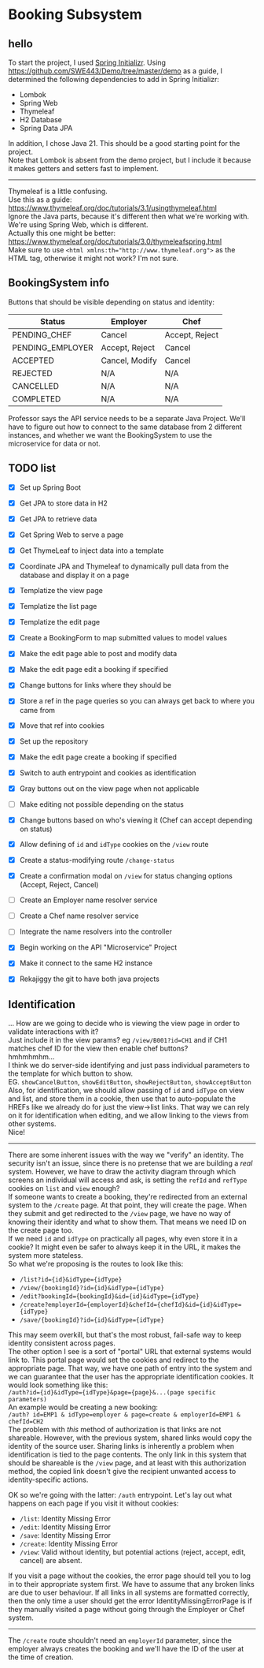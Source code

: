 # Booking Subsystem

## hello

To start the project, I used [Spring Initializr](https://start.spring.io/index.html).
Using https://github.com/SWE443/Demo/tree/master/demo as a guide, I determined the following dependencies to add in Spring Initializr:
- Lombok  
- Spring Web  
- Thymeleaf  
- H2 Database  
- Spring Data JPA  

In addition, I chose Java 21. This should be a good starting point for the project.  
Note that Lombok is absent from the demo project, but I include it because it makes getters and setters fast to implement.

---

Thymeleaf is a little confusing.  
Use this as a guide: https://www.thymeleaf.org/doc/tutorials/3.1/usingthymeleaf.html  
Ignore the Java parts, because it's different then what we're working with. We're using Spring Web, which is different.  
Actually this one might be better: https://www.thymeleaf.org/doc/tutorials/3.0/thymeleafspring.html  
Make sure to use `<html xmlns:th="http://www.thymeleaf.org">` as the HTML tag, otherwise it might not work? I'm not sure.

## BookingSystem info

Buttons that should be visible depending on status and identity:  

Status           | Employer      | Chef          |
-----------------|---------------|---------------|
PENDING_CHEF     |Cancel         |Accept, Reject |
PENDING_EMPLOYER |Accept, Reject |Cancel         |
ACCEPTED         |Cancel, Modify |Cancel         |
REJECTED         |N/A            |N/A            |
CANCELLED        |N/A            |N/A            |
COMPLETED        |N/A            |N/A            |


Professor says the API service needs to be a separate Java Project. We'll have to figure out how to connect to the same database from 2 different instances, and whether we want the BookingSystem to use the microservice for data or not.




## TODO list

- [x] Set up Spring Boot
- [x] Get JPA to store data in H2
- [x] Get JPA to retrieve data
- [x] Get Spring Web to serve a page
- [x] Get ThymeLeaf to inject data into a template
- [x] Coordinate JPA and Thymeleaf to dynamically pull data from the database and display it on a page
- [x] Templatize the view page
- [x] Templatize the list page
- [x] Templatize the edit page
- [x] Create a BookingForm to map submitted values to model values
- [x] Make the edit page able to post and modify data
- [x] Make the edit page edit a booking if specified
- [x] Change buttons for links where they should be
- [x] Store a ref in the page queries so you can always get back to where you came from
- [x] Move that ref into cookies
- [x] Set up the repository
- [x] Make the edit page create a booking if specified
- [x] Switch to auth entrypoint and cookies as identification
- [x] Gray buttons out on the view page when not applicable
- [ ] Make editing not possible depending on the status
- [x] Change buttons based on who's viewing it (Chef can accept depending on status)
- [x] Allow defining of `id` and `idType` cookies on the `/view` route
- [x] Create a status-modifying route `/change-status`
- [x] Create a confirmation modal on `/view` for status changing options (Accept, Reject, Cancel)
- [ ] Create an Employer name resolver service
- [ ] Create a Chef name resolver service
- [ ] Integrate the name resolvers into the controller  

- [x] Begin working on the API "Microservice" Project
- [x] Make it connect to the same H2 instance
- [x] Rekajiggy the git to have both java projects 

## Identification

... How are we going to decide who is viewing the view page in order to validate interactions with it?  
Just include it in the view params? eg `/view/B001?id=CH1` and if CH1 matches chef ID for the view then enable chef buttons?  
hmhmhmhm...  
I think we do server-side identifying and just pass individual parameters to the template for which button to show.  
EG. `showCancelButton`, `showEditButton`, `showRejectButton`, `showAcceptButton`  
Also, for identification, we should allow passing of `id` and `idType` on view and list, and store them in a cookie, then use that to auto-populate the HREFs like we already do for just the view->list links. That way we can rely on it for identification when editing, and we allow linking to the views from other systems.  
Nice!

---

There are some inherent issues with the way we "verify" an identity. The security isn't an issue, since there is no pretense that we are building a _real_ system. However, we have to draw the activity diagram through which screens an individual will access and ask, is setting the `refId` and `refType` cookies on `list` and `view` enough?  
If someone wants to create a booking, they're redirected from an external system to the `/create` page. At that point, they will create the page. When they submit and get redirected to the `/view` page, we have no way of knowing their identity and what to show them. That means we need ID on the create page too.  
If we need `id` and `idType` on practically all pages, why even store it in a cookie? It might even be safer to always keep it in the URL, it makes the system more stateless.  
So what we're proposing is the routes to look like this:  
- `/list?id={id}&idType={idType}`
- `/view/{bookingId}?id={id}&idType={idType}`
- `/edit?bookingId={bookingId}&id={id}&idType={idType}`
- `/create?employerId={employerId}&chefId={chefId}&id={id}&idType={idType}`
- `/save/{bookingId}?id={id}&idType={idType}`  
  
This may seem overkill, but that's the most robust, fail-safe way to keep identity consistent across pages.  
The other option I see is a sort of "portal" URL that external systems would link to. This portal page would set the cookies and redirect to the appropriate page.
That way, we have one path of entry into the system and we can guarantee that the user has the appropriate identification cookies.
It would look something like this:  
`/auth?id={id}&idType={idType}&page={page}&...(page specific parameters)`  
An example would be creating a new booking:  
`/auth? id=EMP1 & idType=employer & page=create & employerId=EMP1 & chefId=CH2`  
The problem with _this_ method of authorization is that links are not shareable. However, with the previous system, shared links would copy the identity of the source user. Sharing links is inherently a problem when identification is tied to the page contents. The only link in this system that should be shareable is the `/view` page, and at least with this authorization method, the copied link doesn't give the recipient unwanted access to identity-specific actions.  
  
OK so we're going with the latter: `/auth` entrypoint.
Let's lay out what happens on each page if you visit it without cookies:  
- `/list`: Identity Missing Error
- `/edit`: Identity Missing Error
- `/save`: Identity Missing Error
- `/create`: Identity Missing Error
- `/view`: Valid without identity, but potential actions (reject, accept, edit, cancel) are absent.  
  
If you visit a page without the cookies, the error page should tell you to log in to their appropriate system first. We have to assume that any broken links are due to user behaviour. If all links in all systems are formatted correctly, then the only time a user should get the error IdentityMissingErrorPage is if they manually visited a page without going through the Employer or Chef system.

---

The `/create` route shouldn't need an `employerId` parameter, since the employer always creates the booking and we'll have the ID of the user at the time of creation.